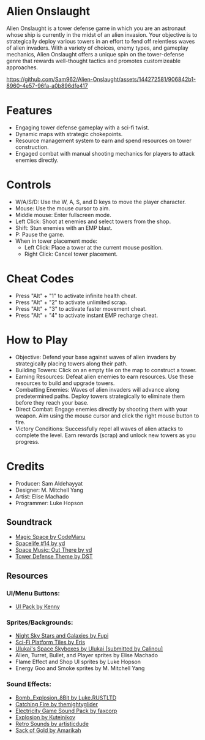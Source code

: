 # Alien Onslaught

Alien Onslaught is a tower defense game in which you are an astronaut whose ship is currently in the midst of an alien invasion. Your objective is to strategically deploy various towers in an effort to fend off relentless waves of alien invaders. With a variety of choices, enemy types, and gameplay mechanics, Alien Onslaught offers a unique spin on the tower-defense genre that rewards well-thought tactics and promotes customizeable approaches.



https://github.com/Sam962/Alien-Onslaught/assets/144272581/906842b1-8960-4e57-96fa-a0b896dfe417


# Features

* Engaging tower defense gameplay with a sci-fi twist.
* Dynamic maps with strategic chokepoints.
* Resource management system to earn and spend resources on tower construction.
* Engaged combat with manual shooting mechanics for players to attack enemies directly.

# Controls

* W/A/S/D: Use the W, A, S, and D keys to move the player character.
* Mouse: Use the mouse cursor to aim.
* Middle mouse: Enter fullscreen mode.
* Left Click: Shoot at enemies and select towers from the shop.
* Shift: Stun enemies with an EMP blast.
* P: Pause the game.
* When in tower placement mode:
    * Left Click: Place a tower at the current mouse position.
    * Right Click: Cancel tower placement.

# Cheat Codes

* Press "Alt" + "1" to activate infinite health cheat.
* Press "Alt" + "2" to activate unlimited scrap.
* Press "Alt" + "3" to activate faster movement cheat.
* Press "Alt" + "4" to activate instant EMP recharge cheat.


# How to Play

* Objective: Defend your base against waves of alien invaders by strategically placing towers along their path.
* Building Towers: Click on an empty tile on the map to construct a tower.
* Earning Resources: Defeat alien enemies to earn resources. Use these resources to build and upgrade towers.
* Combatting Enemies: Waves of alien invaders will advance along predetermined paths. Deploy towers strategically to eliminate them before they reach your base.
* Direct Combat: Engage enemies directly by shooting them with your weapon. Aim using the mouse cursor and click the right mouse button to fire.
* Victory Conditions: Successfully repel all waves of alien attacks to complete the level. Earn rewards (scrap) and unlock new towers as you progress.

# Credits
* Producer: Sam Aldehayyat
* Designer: M. Mitchell Yang
* Artist: Elise Machado
* Programmer: Luke Hopson

## Soundtrack
- [Magic Space by CodeManu](https://opengameart.org/content/magic-space/)
- [Spacelife #14 by yd](https://opengameart.org/content/spacelife-14)
- [Space Music: Out There by yd](https://opengameart.org/content/space-music-out-there)
- [Tower Defense Theme by DST](https://opengameart.org/content/tower-defense-theme)

## Resources
### UI/Menu Buttons:
- [UI Pack by Kenny](https://opengameart.org/content/ui-pack)

### Sprites/Backgrounds:
- [Night Sky Stars and Galaxies by Fupi](https://opengameart.org/content/night-sky-stars-and-galaxies-nightskyemissionpng)
- [Sci-Fi Platform Tiles by Eris](https://opengameart.org/content/sci-fi-platform-tiles)
- [Ulukai's Space Skyboxes by Ulukai [submitted by Calinou]](https://opengameart.org/content/ulukais-space-skyboxes)
- Alien, Turret, Bullet, and Player sprites by Elise Machado
- Flame Effect and Shop UI sprites by Luke Hopson
- Energy Goo and Smoke sprites by M. Mitchell Yang

### Sound Effects:
- [Bomb_Explosion_8Bit by Luke.RUSTLTD](https://opengameart.org/content/bombexplosion8bit)
- [Catching Fire by themightyglider](https://opengameart.org/content/catching-fire)
- [Electricity Game Sound Pack by faxcorp](https://opengameart.org/content/electricity-game-sound-pack)
- [Explosion by Kutejnikov](https://opengameart.org/content/explosion-8)
- [Retro Sounds by artisticdude](https://opengameart.org/content/retro-sounds-0)
- [Sack of Gold by Amarikah](https://opengameart.org/content/sack-of-gold)


